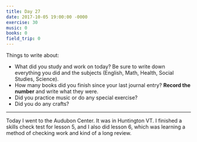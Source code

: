 ```yaml
---
title: Day 27
date: 2017-10-05 19:00:00 -0000
exercise: 30
music: 0
books: 0
field_trip: 0
---
```

Things to write about:

* What did you study and work on today? Be sure to write down everything you did and the subjects (English, Math, Health, Social Studies, Science).
* How many books did you finish since your last journal entry? **Record the number** and write what they were.
* Did you practice music or do any special exercise?
* Did you do any crafts?

***

Today I went to the Audubon Center. It was in Huntington VT. I finished a skills check test for lesson 5, and I also did lesson 6, which was learning a method of checking work and kind of a long review. 

